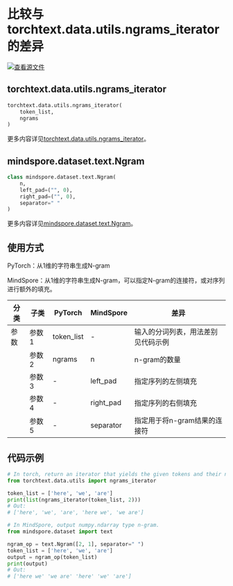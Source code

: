 # 比较与torchtext.data.utils.ngrams_iterator的差异

[![查看源文件](https://mindspore-website.obs.cn-north-4.myhuaweicloud.com/website-images/r2.3/resource/_static/logo_source.svg)](https://gitee.com/mindspore/docs/blob/r2.3/docs/mindspore/source_zh_cn/note/api_mapping/pytorch_diff/Ngram.md)

## torchtext.data.utils.ngrams_iterator

```python
torchtext.data.utils.ngrams_iterator(
    token_list,
    ngrams
)
```

更多内容详见[torchtext.data.utils.ngrams_iterator](https://pytorch.org/text/0.9.0/data_utils.html#ngrams-iterator)。

## mindspore.dataset.text.Ngram

```python
class mindspore.dataset.text.Ngram(
    n,
    left_pad=("", 0),
    right_pad=("", 0),
    separator=" "
)
```

更多内容详见[mindspore.dataset.text.Ngram](https://mindspore.cn/docs/zh-CN/r2.3/api_python/dataset_text/mindspore.dataset.text.Ngram.html#mindspore.dataset.text.Ngram)。

## 使用方式

PyTorch：从1维的字符串生成N-gram

MindSpore：从1维的字符串生成N-gram，可以指定N-gram的连接符，或对序列进行额外的填充。

| 分类       | 子类         | PyTorch      | MindSpore      | 差异          |
| ---------- | ------------ | ------------ | ---------      | ------------- |
| 参数       | 参数 1       | token_list    | -         | 输入的分词列表，用法差别见代码示例 |
|            | 参数 2       | ngrams          | n          | n-gram的数量 |
|            | 参数 3       | -           | left_pad        | 指定序列的左侧填充 |
|            | 参数 4       | -     | right_pad          | 指定序列的右侧填充 |
|            | 参数 5       | -          | separator     | 指定用于将n-gram结果的连接符 |

## 代码示例

```python
# In torch, return an iterator that yields the given tokens and their ngrams.
from torchtext.data.utils import ngrams_iterator

token_list = ['here', 'we', 'are']
print(list(ngrams_iterator(token_list, 2)))
# Out:
# ['here', 'we', 'are', 'here we', 'we are']

# In MindSpore, output numpy.ndarray type n-gram.
from mindspore.dataset import text

ngram_op = text.Ngram([2, 1], separator=" ")
token_list = ['here', 'we', 'are']
output = ngram_op(token_list)
print(output)
# Out:
# ['here we' 'we are' 'here' 'we' 'are']
```
